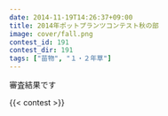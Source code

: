 ```yaml
---
date: 2014-11-19T14:26:37+09:00
title: 2014年ポットプランツコンテスト秋の部
image: cover/fall.png
contest_id: 191
contest_dir: 191
tags: ["苗物", "１・２年草"]
---
```

審査結果です

{{< contest >}}
